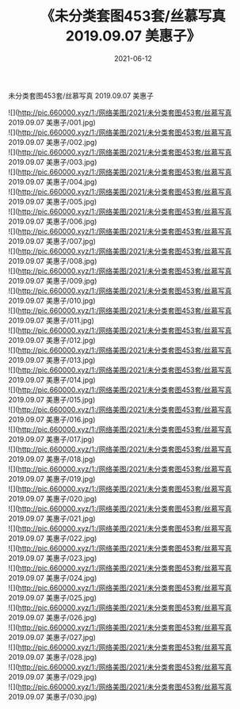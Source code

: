 ﻿---
layout: post
title:  《未分类套图453套/丝慕写真 2019.09.07 美惠子》
date:   2021-06-12
img: http://pic.660000.xyz/1:/网络美图/2021/未分类套图453套/丝慕写真 2019.09.07 美惠子/000.jpg
categories: [美女, 清纯, 唯美]
---

未分类套图453套/丝慕写真 2019.09.07 美惠子

 ![](http://pic.660000.xyz/1:/网络美图/2021/未分类套图453套/丝慕写真 2019.09.07 美惠子/001.jpg) <br>![](http://pic.660000.xyz/1:/网络美图/2021/未分类套图453套/丝慕写真 2019.09.07 美惠子/002.jpg) <br>![](http://pic.660000.xyz/1:/网络美图/2021/未分类套图453套/丝慕写真 2019.09.07 美惠子/003.jpg) <br>![](http://pic.660000.xyz/1:/网络美图/2021/未分类套图453套/丝慕写真 2019.09.07 美惠子/004.jpg) <br>![](http://pic.660000.xyz/1:/网络美图/2021/未分类套图453套/丝慕写真 2019.09.07 美惠子/005.jpg) <br>![](http://pic.660000.xyz/1:/网络美图/2021/未分类套图453套/丝慕写真 2019.09.07 美惠子/006.jpg) <br>![](http://pic.660000.xyz/1:/网络美图/2021/未分类套图453套/丝慕写真 2019.09.07 美惠子/007.jpg) <br>![](http://pic.660000.xyz/1:/网络美图/2021/未分类套图453套/丝慕写真 2019.09.07 美惠子/008.jpg) <br>![](http://pic.660000.xyz/1:/网络美图/2021/未分类套图453套/丝慕写真 2019.09.07 美惠子/009.jpg) <br>![](http://pic.660000.xyz/1:/网络美图/2021/未分类套图453套/丝慕写真 2019.09.07 美惠子/010.jpg) <br>![](http://pic.660000.xyz/1:/网络美图/2021/未分类套图453套/丝慕写真 2019.09.07 美惠子/011.jpg) <br>![](http://pic.660000.xyz/1:/网络美图/2021/未分类套图453套/丝慕写真 2019.09.07 美惠子/012.jpg) <br>![](http://pic.660000.xyz/1:/网络美图/2021/未分类套图453套/丝慕写真 2019.09.07 美惠子/013.jpg) <br>![](http://pic.660000.xyz/1:/网络美图/2021/未分类套图453套/丝慕写真 2019.09.07 美惠子/014.jpg) <br>![](http://pic.660000.xyz/1:/网络美图/2021/未分类套图453套/丝慕写真 2019.09.07 美惠子/015.jpg) <br>![](http://pic.660000.xyz/1:/网络美图/2021/未分类套图453套/丝慕写真 2019.09.07 美惠子/016.jpg) <br>![](http://pic.660000.xyz/1:/网络美图/2021/未分类套图453套/丝慕写真 2019.09.07 美惠子/017.jpg) <br>![](http://pic.660000.xyz/1:/网络美图/2021/未分类套图453套/丝慕写真 2019.09.07 美惠子/018.jpg) <br>![](http://pic.660000.xyz/1:/网络美图/2021/未分类套图453套/丝慕写真 2019.09.07 美惠子/019.jpg) <br>![](http://pic.660000.xyz/1:/网络美图/2021/未分类套图453套/丝慕写真 2019.09.07 美惠子/020.jpg) <br>![](http://pic.660000.xyz/1:/网络美图/2021/未分类套图453套/丝慕写真 2019.09.07 美惠子/021.jpg) <br>![](http://pic.660000.xyz/1:/网络美图/2021/未分类套图453套/丝慕写真 2019.09.07 美惠子/022.jpg) <br>![](http://pic.660000.xyz/1:/网络美图/2021/未分类套图453套/丝慕写真 2019.09.07 美惠子/023.jpg) <br>![](http://pic.660000.xyz/1:/网络美图/2021/未分类套图453套/丝慕写真 2019.09.07 美惠子/024.jpg) <br>![](http://pic.660000.xyz/1:/网络美图/2021/未分类套图453套/丝慕写真 2019.09.07 美惠子/025.jpg) <br>![](http://pic.660000.xyz/1:/网络美图/2021/未分类套图453套/丝慕写真 2019.09.07 美惠子/026.jpg) <br>![](http://pic.660000.xyz/1:/网络美图/2021/未分类套图453套/丝慕写真 2019.09.07 美惠子/027.jpg) <br>![](http://pic.660000.xyz/1:/网络美图/2021/未分类套图453套/丝慕写真 2019.09.07 美惠子/028.jpg) <br>![](http://pic.660000.xyz/1:/网络美图/2021/未分类套图453套/丝慕写真 2019.09.07 美惠子/029.jpg) <br>![](http://pic.660000.xyz/1:/网络美图/2021/未分类套图453套/丝慕写真 2019.09.07 美惠子/030.jpg) <br>